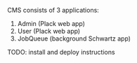 CMS consists of 3 applications:

1. Admin (Plack web app)
2. User (Plack web app)
3. JobQueue (background Schwartz app)

TODO: install and deploy instructions
